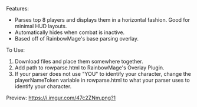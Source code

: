 Features:
- Parses top 8 players and displays them in a horizontal fashion. Good for minimal HUD layouts.
- Automatically hides when combat is inactive.
- Based off of RainbowMage's base parsing overlay.

To Use:
1. Download files and place them somewhere together.
2. Add path to rowparse.html to RainbowMage's Overlay Plugin.
3. If your parser does not use "YOU" to identify your character, change the playerNameToken variable in rowparse.html to what your parser uses to identify your character.

Preview: 
https://i.imgur.com/47c2ZNm.png?1
